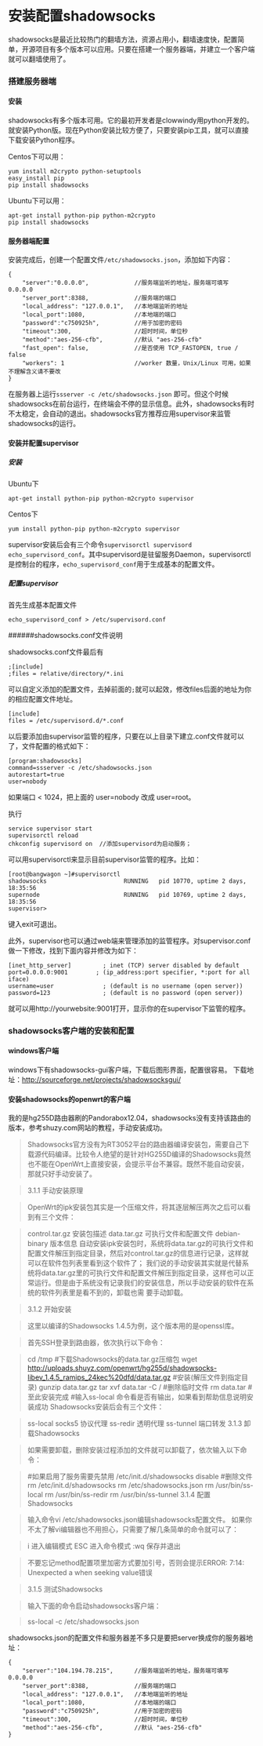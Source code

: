 安装配置shadowsocks
====================

shadowsocks是最近比较热门的翻墙方法，资源占用小，翻墙速度快，配置简单，开源项目有多个版本可以应用。只要在搭建一个服务器端，并建立一个客户端就可以翻墙使用了。

### **搭建服务器端**

#### 安装

shadowsocks有多个版本可用。它的最初开发者是clowwindy用python开发的。就安装Python版。现在Python安装比较方便了，只要安装pip工具，就可以直接下载安装Python程序。

Centos下可以用：

	yum install m2crypto python-setuptools
	easy_install pip
	pip install shadowsocks

Ubuntu下可以用：
	
	apt-get install python-pip python-m2crypto
	pip install shadowsocks

#### 服务器端配置

安装完成后，创建一个配置文件`/etc/shadowsocks.json`，添加如下内容：

	{
    	"server":"0.0.0.0",  			//服务端监听的地址，服务端可填写 0.0.0.0
    	"server_port":8388,				//服务端的端口
    	"local_address": "127.0.0.1",	//本地端监听的地址
    	"local_port":1080,				//本地端的端口
    	"password":"c750925h",			//用于加密的密码
    	"timeout":300,					//超时时间，单位秒
    	"method":"aes-256-cfb",			//默认 "aes-256-cfb"
    	"fast_open": false,				//是否使用 TCP_FASTOPEN, true / false
    	"workers": 1					//worker 数量，Unix/Linux 可用，如果不理解含义请不要改
	}

在服务器上运行`ssserver -c /etc/shadowsocks.json` 即可。但这个时候shadowsocks在前台运行，在终端会不停的显示信息。此外，shadowsocks有时不太稳定，会自动的退出。shadowsocks官方推荐应用supervisor来监管shadowsocks的运行。

#### 安装并配置supervisor

##### 安装

Ubuntu下

	apt-get install python-pip python-m2crypto supervisor

Centos下

	yum install python-pip python-m2crypto supervisor

supervisor安装后会有三个命令`supervisorctl supervisord echo_supervisord_conf`。其中supervisord是驻留服务Daemon，supervisorctl是控制台的程序，`echo_supervisord_conf`用于生成基本的配置文件。

##### 配置supervisor

首先生成基本配置文件

	echo_supervisord_conf > /etc/supervisord.conf

######shadowsocks.conf文件说明

shadowsocks.conf文件最后有

	;[include]
	;files = relative/directory/*.ini

可以自定义添加的配置文件，去掉前面的`;`就可以起效，修改files后面的地址为你的相应配置文件地址。

	[include]
	files = /etc/supervisord.d/*.conf

以后要添加由supervisor监管的程序，只要在以上目录下建立.conf文件就可以了，文件配置的格式如下：

	[program:shadowsocks]
	command=ssserver -c /etc/shadowsocks.json
	autorestart=true
	user=nobody

如果端口 < 1024，把上面的 user=nobody 改成 user=root。

执行

	service supervisor start
	supervisorctl reload
	chkconfig supervisord on  //添加supervisord为启动服务；

可以用supervisorctl来显示目前supervisor监管的程序。比如：

	[root@bangwagon ~]#supervisorctl
	shadowsocks                      RUNNING   pid 10770, uptime 2 days, 18:35:56
	supernode                        RUNNING   pid 10769, uptime 2 days, 18:35:56
	supervisor> 

键入exit可退出。

此外，supervisor也可以通过web端来管理添加的监管程序。对supervisor.conf做一下修改，找到下面内容并修改为如下：

	[inet_http_server]         ; inet (TCP) server disabled by default
	port=0.0.0.0:9001        ; (ip_address:port specifier, *:port for all iface)
	username=user              ; (default is no username (open server))
	password=123               ; (default is no password (open server))

就可以用http://yourwebsite:9001打开，显示你的在supervisor下监管的程序。

### shadowsocks客户端的安装和配置

#### windows客户端

windows下有shadowsocks-gui客户端，下载后图形界面，配置很容易。
下载地址：http://sourceforge.net/projects/shadowsocksgui/

#### 安装shadowsocks的openwrt的客户端

我的是hg255D路由器刷的Pandorabox12.04，shadowsocks没有支持该路由的版本，参考shuzy.com网站的教程，手动安装成功。

> Shadowsocks官方没有为RT3052平台的路由器编译安装包，需要自己下载源代码编译。比较令人绝望的是针对HG255D编译的Shadowsocks竟然也不能在OpenWrt上直接安装，会提示平台不兼容。既然不能自动安装，那就只好手动安装了。

>3.1.1 手动安装原理

>OpenWrt的ipk安装包其实是一个压缩文件，将其逐层解压两次之后可以看到有三个文件：

>control.tar.gz 安装包描述
data.tar.gz 可执行文件和配置文件
debian-binary 版本信息
自动安装ipk安装包时，系统将data.tar.gz的可执行文件和配置文件解压到指定目录，然后对control.tar.gz的信息进行记录，这样就可以在软件包列表里看到这个软件了；
我们说的手动安装其实就是代替系统将data.tar.gz里的可执行文件和配置文件解压到指定目录，这样也可以正常运行。但是由于系统没有记录我们的安装信息，所以手动安装的软件在系统的软件列表里是看不到的，卸载也需
要手动卸载。

>3.1.2 开始安装

>这里以编译的Shadowsocks 1.4.5为例，这个版本用的是openssl库。

>首先SSH登录到路由器，依次执行以下命令：

>cd /tmp
>\#下载Shadowsocks的data.tar.gz压缩包
wget http://uploads.shuyz.com/openwrt/hg255d/shadowsocks-libev_1.4.5_ramips_24kec%20dfd/data.tar.gz
\#安装(解压文件到指定目录)
gunzip data.tar.gz
tar xvf data.tar -C /
\#删除临时文件
rm data.tar
\#至此安装完成
\#输入ss-local 命令看是否有输出，如果看到帮助信息说明安装成功
Shadowsocks安装后会有三个文件：

>ss-local socks5 协议代理
ss-redir 透明代理
ss-tunnel 端口转发
3.1.3 卸载Shadowsocks

>如果需要卸载，删除安装过程添加的文件就可以卸载了，依次输入以下命令：

>	\#如果启用了服务需要先禁用
	/etc/init.d/shadowsocks disable
	\#删除文件
	rm /etc/init.d/shadowsocks
	rm /etc/shadowsocks.json
	rm /usr/bin/ss-local
	rm /usr/bin/ss-redir
	rm /usr/bin/ss-tunnel
	3.1.4 配置Shadowsocks

>输入命令vi /etc/shadowsocks.json编辑shadowsocks配置文件。
如果你不太了解vi编辑器也不用担心，只需要了解几条简单的命令就可以了：

>i 进入编辑模式
ESC 进入命令模式
:wq 保存并退出

>不要忘记method配置项里加密方式要加引号，否则会提示ERROR: 7:14: Unexpected a when seeking value错误

>3.1.5 测试Shadowsocks

>输入下面的命令启动shadowsocks客户端：

>ss-local -c /etc/shadowsocks.json

shadowsocks.json的配置文件和服务器差不多只是要把server换成你的服务器地址：

	{
    	"server":"104.194.78.215",  	//服务端监听的地址，服务端可填写 0.0.0.0
    	"server_port":8388,				//服务端的端口
    	"local_address": "127.0.0.1",	//本地端监听的地址
    	"local_port":1080,				//本地端的端口
    	"password":"c750925h",			//用于加密的密码
    	"timeout":300,					//超时时间，单位秒
    	"method":"aes-256-cfb",			//默认 "aes-256-cfb"
	}
